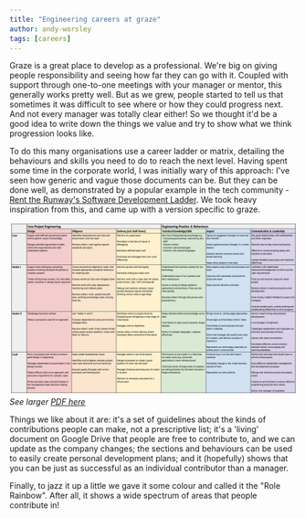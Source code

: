 ```yaml
---
title: "Engineering careers at graze"
author: andy-worsley
tags: [careers]
---
```


Graze is a great place to develop as a professional. We're big on giving people responsibility and seeing how far they can go with it. Coupled with support through one-to-one meetings with your manager or mentor, this generally works pretty well. But as we grew, people started to tell us that sometimes it was difficult to see where or how they could progress next. And not every manager was totally clear either! So we thought it'd be a good idea to write down the things we value and try to show what we think progression looks like.

To do this many organisations use a career ladder or matrix, detailing the behaviours and skills you need to do to reach the next level. Having spent some time in the corporate world, I was initially wary of this approach: I've seen how generic and vague those documents can be.  But they can be done well, as demonstrated by a popular example in the tech community - [Rent the Runway's Software Development Ladder](http://dresscode.renttherunway.com/blog/ladder "Rent The Runway's Software Development Ladder").  We took heavy inspiration from this, and came up with a version specific to graze.

![Engineering Role Rainbow](/content/images/2017/11/Engineering_Role_Rainbow.png)
*See larger [PDF here](/content/images/2017/11/Engineering_Role_Rainbow.pdf "PDF here")*

Things we like about it are: it's a set of guidelines about the kinds of contributions people can make, not a prescriptive list; it's a 'living' document on Google Drive that people are free to contribute to, and we can update as the company changes; the sections and behaviours can be used to easily create personal development plans; and it (hopefully) shows that you can be just as successful as an individual contributor than a manager.

Finally, to jazz it up a little we gave it some colour and called it the "Role Rainbow". After all, it shows a wide spectrum of areas that people contribute in!
